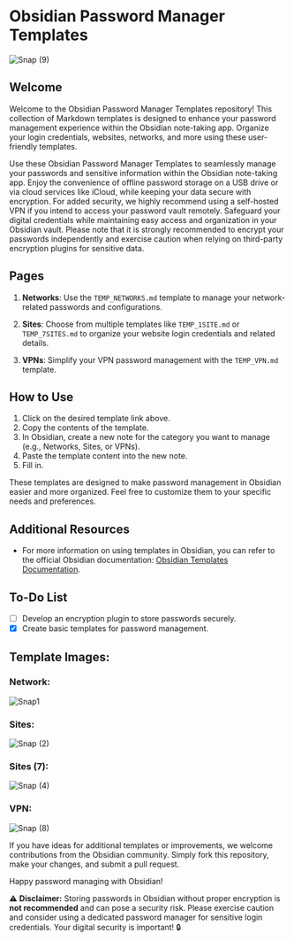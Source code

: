 # Obsidian Password Manager Templates

![Snap (9)](https://github.com/icedmoca/passwordmanagermd/assets/24930296/f5c6939c-6163-4e8b-bc45-6b55d30b0366)


## Welcome

Welcome to the Obsidian Password Manager Templates repository! This collection of Markdown templates is designed to enhance your password management experience within the Obsidian note-taking app. Organize your login credentials, websites, networks, and more using these user-friendly templates.

Use these Obsidian Password Manager Templates to seamlessly manage your passwords and sensitive information within the Obsidian note-taking app. Enjoy the convenience of offline password storage on a USB drive or via cloud services like iCloud, while keeping your data secure with encryption. For added security, we highly recommend using a self-hosted VPN if you intend to access your password vault remotely. Safeguard your digital credentials while maintaining easy access and organization in your Obsidian vault. Please note that it is strongly recommended to encrypt your passwords independently and exercise caution when relying on third-party encryption plugins for sensitive data.

## Pages

1. **Networks**: Use the `TEMP_NETWORKS.md` template to manage your network-related passwords and configurations.

2. **Sites**: Choose from multiple templates like `TEMP_1SITE.md` or `TEMP_7SITES.md` to organize your website login credentials and related details.

3. **VPNs**: Simplify your VPN password management with the `TEMP_VPN.md` template.

## How to Use

1. Click on the desired template link above.
2. Copy the contents of the template.
3. In Obsidian, create a new note for the category you want to manage (e.g., Networks, Sites, or VPNs).
4. Paste the template content into the new note.
5. Fill in.

These templates are designed to make password management in Obsidian easier and more organized. Feel free to customize them to your specific needs and preferences.

## Additional Resources

- For more information on using templates in Obsidian, you can refer to the official Obsidian documentation: [Obsidian Templates Documentation](https://help.obsidian.md/Plugins/Templates).

## To-Do List

- [ ] Develop an encryption plugin to store passwords securely.
- [x] Create basic templates for password management.

## Template Images:

### Network:
![Snap1](https://github.com/icedmoca/passwordmanagermd/assets/24930296/bf03f13f-0ed9-44c2-bd87-0649ab9ace61)

### Sites:
![Snap (2)](https://github.com/icedmoca/passwordmanagermd/assets/24930296/aee2de91-8e0d-42e2-831d-8ffb4e06dcb9)

### Sites (7):
![Snap (4)](https://github.com/icedmoca/passwordmanagermd/assets/24930296/1ac54091-6264-4864-b926-6868f2a06c64)

### VPN:
![Snap (8)](https://github.com/icedmoca/passwordmanagermd/assets/24930296/debbde37-8639-4ec5-ada5-107cd7aaa836)



If you have ideas for additional templates or improvements, we welcome contributions from the Obsidian community. Simply fork this repository, make your changes, and submit a pull request.

Happy password managing with Obsidian!

:warning: **Disclaimer:** Storing passwords in Obsidian without proper encryption is **not recommended** and can pose a security risk. Please exercise caution and consider using a dedicated password manager for sensitive login credentials. Your digital security is important! :lock:
